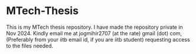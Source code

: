 # MTech-Thesis
This is my MTech thesis repository. I have made the repository private in Nov 2024.  Kindly email me at jogmihir2707 (at the rate) gmail (dot) com, (Preferably from your iitb email id, if you are iitb student) requesting access to the files needed.
